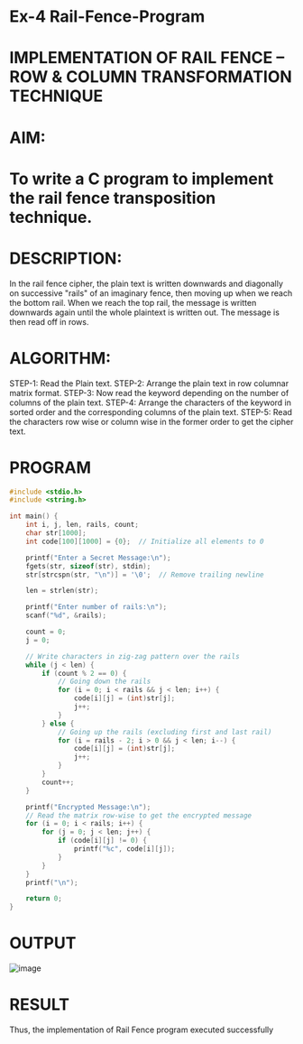 # Ex-4 Rail-Fence-Program

# IMPLEMENTATION OF RAIL FENCE – ROW & COLUMN TRANSFORMATION TECHNIQUE

# AIM:

# To write a C program to implement the rail fence transposition technique.

# DESCRIPTION:

In the rail fence cipher, the plain text is written downwards and diagonally on successive "rails" of an imaginary fence, then moving up when we reach the bottom rail. When we reach the top rail, the message is written downwards again until the whole plaintext is written out. The message is then read off in rows.

# ALGORITHM:

STEP-1: Read the Plain text.
STEP-2: Arrange the plain text in row columnar matrix format.
STEP-3: Now read the keyword depending on the number of columns of the plain text.
STEP-4: Arrange the characters of the keyword in sorted order and the corresponding columns of the plain text.
STEP-5: Read the characters row wise or column wise in the former order to get the cipher text.

# PROGRAM
```c
#include <stdio.h>
#include <string.h>

int main() {
    int i, j, len, rails, count;
    char str[1000];
    int code[100][1000] = {0};  // Initialize all elements to 0

    printf("Enter a Secret Message:\n");
    fgets(str, sizeof(str), stdin);
    str[strcspn(str, "\n")] = '\0';  // Remove trailing newline

    len = strlen(str);

    printf("Enter number of rails:\n");
    scanf("%d", &rails);

    count = 0;
    j = 0;

    // Write characters in zig-zag pattern over the rails
    while (j < len) {
        if (count % 2 == 0) {
            // Going down the rails
            for (i = 0; i < rails && j < len; i++) {
                code[i][j] = (int)str[j];
                j++;
            }
        } else {
            // Going up the rails (excluding first and last rail)
            for (i = rails - 2; i > 0 && j < len; i--) {
                code[i][j] = (int)str[j];
                j++;
            }
        }
        count++;
    }

    printf("Encrypted Message:\n");
    // Read the matrix row-wise to get the encrypted message
    for (i = 0; i < rails; i++) {
        for (j = 0; j < len; j++) {
            if (code[i][j] != 0) {
                printf("%c", code[i][j]);
            }
        }
    }
    printf("\n");

    return 0;
}
```

# OUTPUT

![image](https://github.com/user-attachments/assets/f45758c5-078b-4cb2-acca-4d8342a673e3)


# RESULT

Thus, the implementation of Rail Fence program executed successfully

